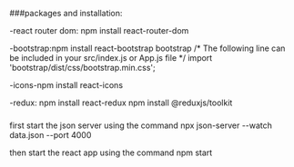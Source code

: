 ###packages and installation:

-react router dom: npm install react-router-dom

-bootstrap:npm install react-bootstrap bootstrap
  /* The following line can be included in your src/index.js or App.js file */
    import 'bootstrap/dist/css/bootstrap.min.css';
    
-icons-npm install react-icons

-redux:
npm install react-redux
npm install @reduxjs/toolkit
###
first start the json server using the command
npx json-server --watch data.json --port 4000

then start the react app using the command
npm start

